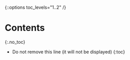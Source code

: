 {::options toc_levels="1..2" /}
# Contents
{:.no_toc}
* Do not remove this line (it will not be displayed)
{:toc}
